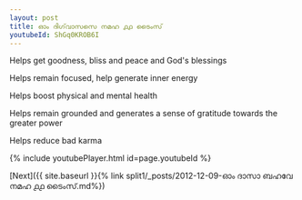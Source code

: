 ```yaml
---
layout: post
title: ഓം ദിഗ്‌വാസസെ നമഹ ൧൧ ടൈംസ്
youtubeId: ShGq0KROB6I
---
```

 
 
Helps get goodness, bliss and peace and God's blessings
 
Helps remain focused, help generate inner energy 
 
Helps boost physical and mental health 
 
Helps remain grounded and generates a sense of gratitude towards the greater power 
 
Helps reduce bad karma
 
 
 
 


{% include youtubePlayer.html id=page.youtubeId %}
 
[Next]({{ site.baseurl }}{% link  split1/_posts/2012-12-09-ഓം ദാസാ ബഹവേ നമഹ ൧൧ ടൈംസ്.md%})
 
